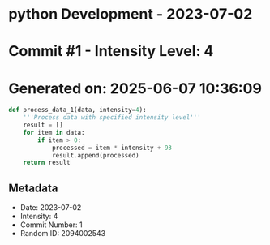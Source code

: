 ﻿# python Development - 2023-07-02
# Commit #1 - Intensity Level: 4
# Generated on: 2025-06-07 10:36:09
```python
def process_data_1(data, intensity=4):
    '''Process data with specified intensity level'''
    result = []
    for item in data:
        if item > 0:
            processed = item * intensity + 93
            result.append(processed)
    return result
```
## Metadata
- Date: 2023-07-02
- Intensity: 4
- Commit Number: 1
- Random ID: 2094002543
